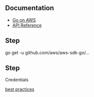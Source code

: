 ## Documentation
- [Go on AWS](http://docs.aws.amazon.com/sdk-for-go/v1/developer-guide/welcome.html)
- [API Reference](http://docs.aws.amazon.com/sdk-for-go/api/)

## Step #
go get -u github.com/aws/aws-sdk-go/...

## Step #
Credentials

[best practices](http://docs.aws.amazon.com/general/latest/gr/aws-access-keys-best-practices.html)
